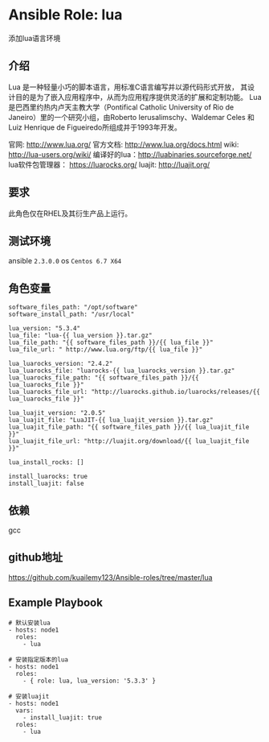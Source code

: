 # Ansible Role: lua

添加lua语言环境

## 介绍

Lua 是一种轻量小巧的脚本语言，用标准C语言编写并以源代码形式开放， 其设计目的是为了嵌入应用程序中，从而为应用程序提供灵活的扩展和定制功能。
Lua 是巴西里约热内卢天主教大学（Pontifical Catholic University of Rio de Janeiro）里的一个研究小组，由Roberto Ierusalimschy、Waldemar Celes 和 Luiz Henrique de Figueiredo所组成并于1993年开发。

官网: http://www.lua.org/
官方文档: http://www.lua.org/docs.html
wiki: http://lua-users.org/wiki/
编译好的lua：http://luabinaries.sourceforge.net/
lua软件包管理器： https://luarocks.org/
luajit: http://luajit.org/

## 要求

此角色仅在RHEL及其衍生产品上运行。

## 测试环境

ansible `2.3.0.0`
os `Centos 6.7 X64`

## 角色变量
    software_files_path: "/opt/software"
    software_install_path: "/usr/local"

    lua_version: "5.3.4"
    lua_file: "lua-{{ lua_version }}.tar.gz"
    lua_file_path: "{{ software_files_path }}/{{ lua_file }}"
    lua_file_url: " http://www.lua.org/ftp/{{ lua_file }}"

    lua_luarocks_version: "2.4.2"
    lua_luarocks_file: "luarocks-{{ lua_luarocks_version }}.tar.gz"
    lua_luarocks_file_path: "{{ software_files_path }}/{{ lua_luarocks_file }}"
    lua_luarocks_file_url: "http://luarocks.github.io/luarocks/releases/{{ lua_luarocks_file }}"

    lua_luajit_version: "2.0.5"
    lua_luajit_file: "LuaJIT-{{ lua_luajit_version }}.tar.gz"
    lua_luajit_file_path: "{{ software_files_path }}/{{ lua_luajit_file }}"
    lua_luajit_file_url: "http://luajit.org/download/{{ lua_luajit_file }}"

    lua_install_rocks: []
     
    install_luarocks: true
    install_luajit: false

## 依赖

gcc

## github地址
https://github.com/kuailemy123/Ansible-roles/tree/master/lua

## Example Playbook
    # 默认安装lua
    - hosts: node1
      roles:
        - lua
        
    # 安装指定版本的lua
    - hosts: node1
      roles:
        - { role: lua, lua_version: '5.3.3' }
    
    # 安装luajit
    - hosts: node1
      vars:
        - install_luajit: true
      roles:
        - lua